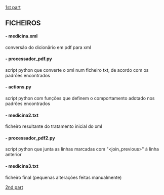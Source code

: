 [1st part](https://github.com/RayMightBeWrong/spln-2223/tree/master/TP1/1st_part)

## FICHEIROS
#### - medicina.xml
conversão do dicionãrio em pdf para xml

#### - processador_pdf.py
script python que converte o xml num ficheiro txt, de acordo com os padrṍes encontrados

#### - actions.py
script python com funções que definem o comportamento adotado nos padrões encontrados

#### - medicina2.txt
ficheiro resultante do tratamento inicial do xml

#### - processador_pdf2.py
script python que junta as linhas marcadas com "<join_previous>" à linha anterior

#### - medicina3.txt
ficheiro final (pequenas alterações feitas manualmente)



[2nd part](https://github.com/RayMightBeWrong/spln-2223/tree/master/TP1/2nd_part)
